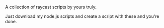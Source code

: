 A collection of raycast scripts by yours truly.


Just download my node.js scripts and create a script with these and you're done.


